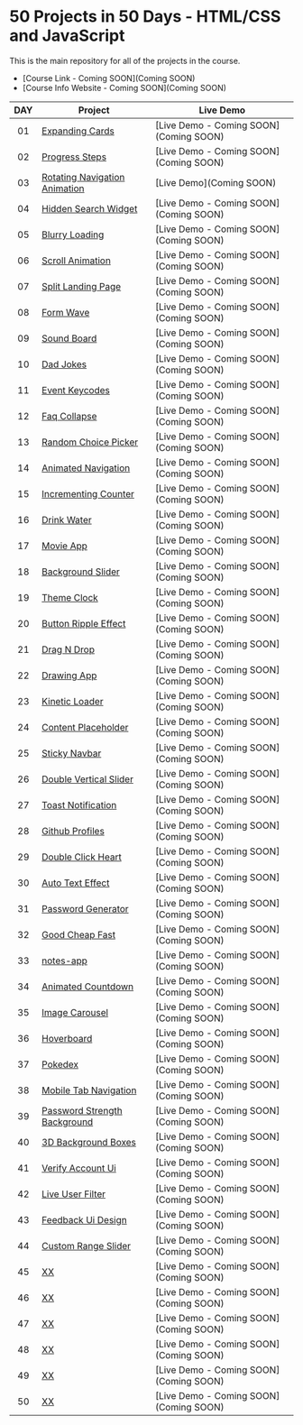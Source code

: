 # 50 Projects in 50 Days - HTML/CSS and JavaScript

This is the main repository for all of the projects in the course.

-   [Course Link - Coming SOON](Coming SOON)
-   [Course Info Website - Coming SOON](Coming SOON)

|  DAY  | Project                                                                                                                     | Live Demo                                                                         |
| :-: | --------------------------------------------------------------------------------------------------------------------------- | --------------------------------------------------------------------------------- |
| 01  | [Expanding Cards](https://github.com/JMBoulos12/HTML-CSS-JAVASCRIPT/tree/main/50projects50days/expanding-cards)                             | [Live Demo - Coming SOON](Coming SOON)               |
| 02  | [Progress Steps](https://github.com/JMBoulos12/HTML-CSS-JAVASCRIPT/tree/main/50projects50days/progress-steps)                               | [Live Demo - Coming SOON](Coming SOON)                |
| 03  | [Rotating Navigation Animation](https://github.com/JMBoulos12/HTML-CSS-JAVASCRIPT/tree/main/50projects50days/rotating-nav-animation)                       | [Live Demo](Coming SOON) |
| 04  | [Hidden Search Widget](https://github.com/JMBoulos12/HTML-CSS-JAVASCRIPT/tree/main/50projects50days/hidden-search)                          | [Live Demo - Coming SOON](Coming SOON)          |
| 05  | [Blurry Loading](https://github.com/JMBoulos12/HTML-CSS-JAVASCRIPT/tree/main/50projects50days/blurry-loading)                               | [Live Demo - Coming SOON](Coming SOON)                |
| 06  | [Scroll Animation](https://github.com/JMBoulos12/HTML-CSS-JAVASCRIPT/tree/main/50projects50days/scroll-animation)                               | [Live Demo - Coming SOON](Coming SOON)                |
| 07  | [Split Landing Page](https://github.com/JMBoulos12/HTML-CSS-JAVASCRIPT/tree/main/50projects50days/split-landing-page)                               | [Live Demo - Coming SOON](Coming SOON)                |
| 08  | [Form Wave](https://github.com/JMBoulos12/HTML-CSS-JAVASCRIPT/tree/main/50projects50days/Form-Wave)                               | [Live Demo - Coming SOON](Coming SOON)                |
| 09  | [Sound Board](https://github.com/JMBoulos12/HTML-CSS-JAVASCRIPT/tree/main/50projects50days/sound-board)                               | [Live Demo - Coming SOON](Coming SOON)                |
| 10  | [Dad Jokes](https://github.com/JMBoulos12/HTML-CSS-JAVASCRIPT/tree/main/50projects50days/dad-jokes)                               | [Live Demo - Coming SOON](Coming SOON)                |
| 11  | [Event Keycodes](https://github.com/JMBoulos12/HTML-CSS-JAVASCRIPT/tree/main/50projects50days/event-keycodes)                               | [Live Demo - Coming SOON](Coming SOON)                |
| 12  | [Faq Collapse](https://github.com/JMBoulos12/HTML-CSS-JAVASCRIPT/tree/main/50projects50days/faq-collapse)                               | [Live Demo - Coming SOON](Coming SOON)                |
| 13  | [Random Choice Picker](https://github.com/JMBoulos12/HTML-CSS-JAVASCRIPT/tree/main/50projects50days/random-choice-picker)                               | [Live Demo - Coming SOON](Coming SOON)                |
| 14  | [Animated Navigation](https://github.com/JMBoulos12/HTML-CSS-JAVASCRIPT/tree/main/50projects50days/animated-navigation)                               | [Live Demo - Coming SOON](Coming SOON)                |
| 15  | [Incrementing Counter](https://github.com/JMBoulos12/HTML-CSS-JAVASCRIPT/tree/main/50projects50days/incrementing-counter)                               | [Live Demo - Coming SOON](Coming SOON)                |
| 16  | [Drink Water](https://github.com/JMBoulos12/HTML-CSS-JAVASCRIPT/tree/main/50projects50days/drink-water)                               | [Live Demo - Coming SOON](Coming SOON)                |
| 17  | [Movie App](https://github.com/JMBoulos12/HTML-CSS-JAVASCRIPT/tree/main/50projects50days/movie-app)                               | [Live Demo - Coming SOON](Coming SOON)                |
| 18  | [Background Slider](https://github.com/JMBoulos12/HTML-CSS-JAVASCRIPT/tree/main/50projects50days/background-slider)                               | [Live Demo - Coming SOON](Coming SOON)                |
| 19  | [Theme Clock](https://github.com/JMBoulos12/HTML-CSS-JAVASCRIPT/tree/main/50projects50days/theme-clock)                               | [Live Demo - Coming SOON](Coming SOON)                |
| 20  | [Button Ripple Effect](https://github.com/JMBoulos12/HTML-CSS-JAVASCRIPT/tree/main/50projects50days/button-ripple-effect)                               | [Live Demo - Coming SOON](Coming SOON)                |
| 21  | [Drag N Drop](https://github.com/JMBoulos12/HTML-CSS-JAVASCRIPT/tree/main/50projects50days/drag-n-drop)                               | [Live Demo - Coming SOON](Coming SOON)                |
| 22  | [Drawing App](https://github.com/JMBoulos12/HTML-CSS-JAVASCRIPT/tree/main/50projects50days/drawing-app)                               | [Live Demo - Coming SOON](Coming SOON)                |
| 23  | [Kinetic Loader](https://github.com/JMBoulos12/HTML-CSS-JAVASCRIPT/tree/main/50projects50days/kinetic-loader)                               | [Live Demo - Coming SOON](Coming SOON)                |
| 24  | [Content Placeholder](https://github.com/JMBoulos12/HTML-CSS-JAVASCRIPT/tree/main/50projects50days/content-placeholder)                               | [Live Demo - Coming SOON](Coming SOON)                |
| 25  | [Sticky Navbar](https://github.com/JMBoulos12/HTML-CSS-JAVASCRIPT/tree/main/50projects50days/sticky-navigation%20)                               | [Live Demo - Coming SOON](Coming SOON)                |
| 26  | [Double Vertical Slider](https://github.com/JMBoulos12/HTML-CSS-JAVASCRIPT/tree/main/50projects50days/double-vertical-slider)                               | [Live Demo - Coming SOON](Coming SOON)                |
| 27  | [Toast Notification](https://github.com/JMBoulos12/HTML-CSS-JAVASCRIPT/tree/main/50projects50days/Toast%20Notification)                               | [Live Demo - Coming SOON](Coming SOON)                |
| 28  | [Github Profiles](https://github.com/JMBoulos12/HTML-CSS-JAVASCRIPT/tree/main/50projects50days/github-profiles)                               | [Live Demo - Coming SOON](Coming SOON)                |
| 29  | [Double Click Heart](https://github.com/JMBoulos12/HTML-CSS-JAVASCRIPT/tree/main/50projects50days/double-click-heart)                               | [Live Demo - Coming SOON](Coming SOON)                |
| 30  | [Auto Text Effect](https://github.com/JMBoulos12/HTML-CSS-JAVASCRIPT/tree/main/50projects50days/auto-text-effect)                               | [Live Demo - Coming SOON](Coming SOON)                |
| 31  | [Password Generator](https://github.com/JMBoulos12/HTML-CSS-JAVASCRIPT/tree/main/50projects50days/password-generator)                               | [Live Demo - Coming SOON](Coming SOON)                |
| 32  | [Good Cheap Fast](https://github.com/JMBoulos12/HTML-CSS-JAVASCRIPT/tree/main/50projects50days/good-cheap-fast)                               | [Live Demo - Coming SOON](Coming SOON)                |
| 33  | [notes-app](https://github.com/JMBoulos12/HTML-CSS-JAVASCRIPT/tree/main/50projects50days/notes-app)                               | [Live Demo - Coming SOON](Coming SOON)                |
| 34  | [Animated Countdown](https://github.com/JMBoulos12/HTML-CSS-JAVASCRIPT/tree/main/50projects50days/animated-countdown)                               | [Live Demo - Coming SOON](Coming SOON)                |
| 35  | [Image Carousel](https://github.com/JMBoulos12/HTML-CSS-JAVASCRIPT/tree/main/50projects50days/image-carousel)                               | [Live Demo - Coming SOON](Coming SOON)                |
| 36  | [Hoverboard](https://github.com/JMBoulos12/HTML-CSS-JAVASCRIPT/tree/main/50projects50days/hoverboard)                               | [Live Demo - Coming SOON](Coming SOON)                |
| 37  | [Pokedex](https://github.com/JMBoulos12/HTML-CSS-JAVASCRIPT/tree/main/50projects50days/pokedex)                               | [Live Demo - Coming SOON](Coming SOON)                |
| 38  | [Mobile Tab Navigation](https://github.com/JMBoulos12/HTML-CSS-JAVASCRIPT/tree/main/50projects50days/mobile-tab-navigation)                               | [Live Demo - Coming SOON](Coming SOON)                |
| 39  | [Password Strength Background](https://github.com/JMBoulos12/HTML-CSS-JAVASCRIPT/tree/main/50projects50days/password-strength-background)                               | [Live Demo - Coming SOON](Coming SOON)                |
| 40  | [3D Background Boxes](https://github.com/JMBoulos12/HTML-CSS-JAVASCRIPT/tree/main/50projects50days/3d-boxes-background)                               | [Live Demo - Coming SOON](Coming SOON)                |
| 41  | [Verify Account Ui](https://github.com/JMBoulos12/HTML-CSS-JAVASCRIPT/tree/main/50projects50days/verify-account-ui)                               | [Live Demo - Coming SOON](Coming SOON)                |
| 42  | [Live User Filter](https://github.com/JMBoulos12/HTML-CSS-JAVASCRIPT/tree/main/50projects50days/live-user-filter)                               | [Live Demo - Coming SOON](Coming SOON)                |
| 43  | [Feedback Ui Design](https://github.com/JMBoulos12/HTML-CSS-JAVASCRIPT/tree/main/50projects50days/feedback-ui-design)                               | [Live Demo - Coming SOON](Coming SOON)                |
| 44  | [Custom Range Slider](https://github.com/JMBoulos12/HTML-CSS-JAVASCRIPT/tree/main/50projects50days/Custom%20Range%20Slider)                               | [Live Demo - Coming SOON](Coming SOON)                |
| 45  | [XX]()                               | [Live Demo - Coming SOON](Coming SOON)                |
| 46  | [XX]()                               | [Live Demo - Coming SOON](Coming SOON)                |
| 47  | [XX]()                               | [Live Demo - Coming SOON](Coming SOON)                |
| 48  | [XX]()                               | [Live Demo - Coming SOON](Coming SOON)                |
| 49  | [XX]()                               | [Live Demo - Coming SOON](Coming SOON)                |
| 50  | [XX]()                               | [Live Demo - Coming SOON](Coming SOON)                |
